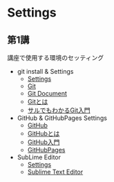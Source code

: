 Settings
==========

## 第1講

講座で使用する環境のセッティング

- git install & Settings
    - [Settings](./git_settings.md)
    - [Git](http://git-scm.com/)
    - [Git Document](http://git-scm.com/documentation)
    - [Gitとは](http://ja.wikipedia.org/wiki/Git)
    - [サルでもわかるGit入門](http://www.backlog.jp/git-guide/)
- GitHub & GitHubPages Settings
    - [GitHub](https://github.com)
    - [GitHubとは](http://ja.wikipedia.org/wiki/GitHub)
    - [GitHub入門](http://qiita.com/ongaeshi/items/4272209ad80380933000)
    - [GitHubPages](https://pages.github.com/)
- SubLime Editor
    - [Settings](./sublime_settings.md)
    - [Sublime Text Editor](http://www.sublimetext.com/3)


